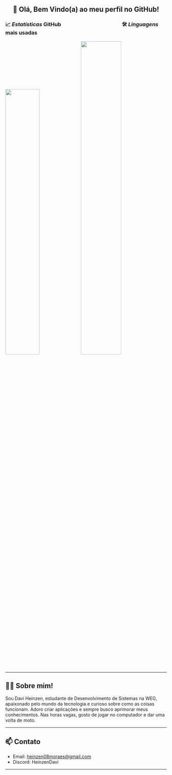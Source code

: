 
##  <h2 align="center">👋 Olá, Bem Vindo(a) ao meu perfil no **GitHub!**</h2>


### 📈 *Estatísticas* GitHub&nbsp;&nbsp;&nbsp;&nbsp;&nbsp;&nbsp;&nbsp;&nbsp;&nbsp;&nbsp;&nbsp;&nbsp;&nbsp;&nbsp;&nbsp;&nbsp;&nbsp;&nbsp;&nbsp;&nbsp;&nbsp;&nbsp;&nbsp;&nbsp;&nbsp;&nbsp;&nbsp;&nbsp;&nbsp;&nbsp;&nbsp;&nbsp;&nbsp;&nbsp;&nbsp;&nbsp;&nbsp;&nbsp;&nbsp;&nbsp;&nbsp;&nbsp;&nbsp;&nbsp;&nbsp;&nbsp;&nbsp;&nbsp;&nbsp;🛠️ *Linguagens* mais usadas

<p float="left">
  <img src="https://github-readme-stats.vercel.app/api?username=daviHmoraes&show_icons=true&theme=radical" width="46%" />
  <img src="https://github-readme-stats.vercel.app/api/top-langs/?username=daviHmoraes&layout=compact&theme=radical" width="50%" />
</p>

---

## 🙋🏾 Sobre mim!

  Sou Davi Heinzen, estudante de Desenvolvimento de Sistemas na WEG, apaixonado pelo mundo da tecnologia e curioso sobre como as coisas funcionam. Adoro criar aplicações e sempre busco aprimorar meus conhecimentos. Nas horas vagas, gosto de jogar no computador e dar uma volta de moto.

---

## 📫 Contato
- Email: heinzen08moraes@gmail.com 
- Discord: HeinzenDavi  

---
